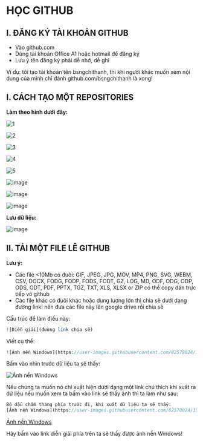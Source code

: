 # HỌC GITHUB #

## I. ĐĂNG KÝ TÀI KHOẢN GITHUB ##

- Vào github.com 
- Dùng tài khoản Office A1 hoặc hotmail để đăng ký
- Lưu ý tên đăng ký phải dễ nhớ, dễ ghi

Ví dụ: tôi tạo tài khoản tên bsngchithanh, thì khi người khác muốn xem nội dung của mình chỉ đánh github.com/bsngchithanh là xong!

## I. CÁCH TẠO MỘT REPOSITORIES ##

**Làm theo hình dưới đây:**

![1](https://user-images.githubusercontent.com/82578024/190836438-d68d84e0-2c5b-4fd7-a155-50e6e4624bf1.jpg)

![2](https://user-images.githubusercontent.com/82578024/190836446-480a7a99-3ce0-4deb-aa3c-42f3f40c490a.jpg)

![3](https://user-images.githubusercontent.com/82578024/190836459-a799618b-2c18-424f-a074-b1335cc5543d.jpg)

![4](https://user-images.githubusercontent.com/82578024/190836499-bcd28144-a3b6-457d-9b7b-509503c41351.jpg)

![5](https://user-images.githubusercontent.com/82578024/190836504-11e9e335-7fc7-4e5a-af5e-cde3821cc5c2.jpg)

![image](https://user-images.githubusercontent.com/82578024/190836665-d6aed027-1cec-4aaa-92d3-1fa69335e7b4.png)

![image](https://user-images.githubusercontent.com/82578024/190836718-fde2c86b-cc08-4ef6-97b1-d43c04128ab3.png)

![image](https://user-images.githubusercontent.com/82578024/190836738-0d6b5021-804d-4e03-9d69-ca8df4384100.png)

**Lưu dữ liệu:**

![image](https://user-images.githubusercontent.com/82578024/190836768-955b433c-d634-46f1-a3ca-ac0be2ee2279.png)

## II. TẢI MỘT FILE LÊ GITHUB ##

**Lưu ý:**

- Các file <10Mb có đuôi: GIF, JPEG, JPG, MOV, MP4, PNG, SVG, WEBM, CSV, DOCX, FODG, FODP, FODS, FODT, GZ, LOG, MD, ODF, ODG, ODP, ODS, ODT, PDF, PPTX, TGZ, TXT, XLS, XLSX or ZIP có thể copy dán trực tiếp vô github
- Các file khác có đuôi khác hoặc dung lượng lớn thì chia sẽ dưới dạng đường link! nên đưa các file này lên google drive rồi chia sẽ

Cấu trúc để làm điều này:

```php
![Diễn giải](đường link chia sẽ)
```

Viết cụ thể:

```php
![Ảnh nền Windows](https://user-images.githubusercontent.com/82578024/190876935-2e9b2d27-d469-4c21-b27e-775aa4b951cf.jpg)
```
Bấm vào nhìn trước dữ liệu ta sẽ thấy:

![Ảnh nền Windows](https://user-images.githubusercontent.com/82578024/190876935-2e9b2d27-d469-4c21-b27e-775aa4b951cf.jpg)

Nếu chúng ta muốn nó chỉ xuất hiện dưới dạng một link chú thích khi xuất ra dữ liệu nếu muốn xem ta bấm vào link sẽ thấy ảnh thì ta làm như sau:

```php
Bỏ dấu chấm thang phía trước đi, khi xuất dữ liệu ta sẽ thấy:
[Ảnh nền Windows](https://user-images.githubusercontent.com/82578024/190876935-2e9b2d27-d469-4c21-b27e-775aa4b951cf.jpg)
```

[Ảnh nền Windows](https://user-images.githubusercontent.com/82578024/190876935-2e9b2d27-d469-4c21-b27e-775aa4b951cf.jpg)

Hãy bấm vào link diễn giải phía trên ta sẽ thấy được ảnh nền Windows!



